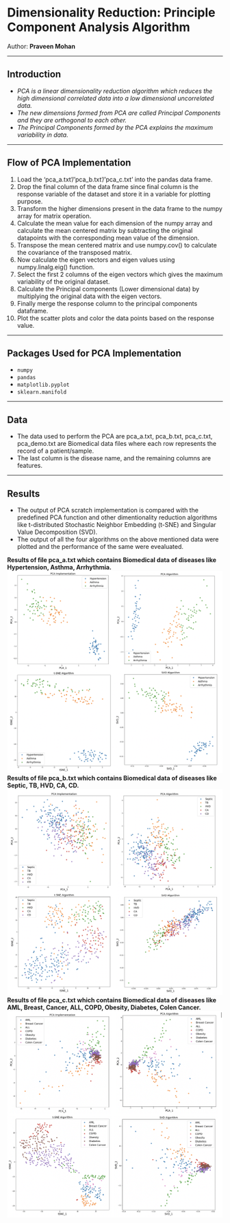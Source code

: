 
# Dimensionality Reduction: Principle Component Analysis Algorithm 

Author: **Praveen Mohan** 

---

## Introduction

* *PCA is a linear dimensionality reduction algorithm which reduces the high dimensional correlated data into a low dimensional uncorrelated data.*
* *The new dimensions formed from PCA are called Principal Components and they are orthogonal to each other.*
* *The Principal Components formed by the PCA explains the maximum variability in data.*

---

## Flow of PCA Implementation

1. Load the ‘pca_a.txt’/’pca_b.txt’/’pca_c.txt’ into the pandas data frame.
2. Drop the final column of the data frame since final column is the response variable of the dataset and store it in a variable for plotting purpose.
3. Transform the higher dimensions present in the data frame to the numpy array for matrix operation.
4. Calculate the mean value for each dimension of the numpy array and calculate the mean centered matrix by subtracting the original datapoints with the corresponding mean value of the dimension.
5. Transpose the mean centered matrix and use numpy.cov() to calculate the covariance of the transposed matrix.
6. Now calculate the eigen vectors and eigen values using numpy.linalg.eig() function.
7. Select the first 2 columns of the eigen vectors which gives the maximum variability of the original dataset.
8. Calculate the Principal components (Lower dimensional data) by multiplying the original data with the eigen vectors.
9. Finally merge the response column to the principal components dataframe.
10. Plot the scatter plots and color the data points based on the response value.

---

## Packages Used for PCA Implementation
* `numpy`
* `pandas`
* `matplotlib.pyplot`
* `sklearn.manifold`

---

## Data

* The data used to perform the PCA are pca_a.txt, pca_b.txt, pca_c.txt, pca_demo.txt are Biomedical data files where each row represents the record of a patient/sample.
* The last column is the disease name, and the remaining columns are features.

---

## Results

* The output of PCA scratch implementation is compared with the predefined PCA function and other dimentionality reduction algorithms like t-distributed Stochastic Neighbor Embedding (t-SNE) and Singular Value Decomposition (SVD).
* The output of all the four algorithms on the above mentioned data were plotted and the performance of the same were evealuated.


**Results of file pca_a.txt which contains Biomedical data of diseases like Hypertension, Asthma, Arrhythmia.**
![Data A](Images/A.png)
**Results of file pca_b.txt which contains Biomedical data of diseases like Septic, TB, HVD, CA, CD.**
![Data B](Images/B.png)
**Results of file pca_c.txt which contains Biomedical data of diseases like AML, Breast, Cancer, ALL, COPD, Obesity, Diabetes, Colen Cancer.**
![Data C](Images/C.png)
